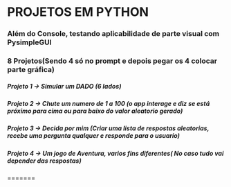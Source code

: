 # PROJETOS EM PYTHON

### Além do Console, testando aplicabilidade de parte visual com PysimpleGUI
### 8 Projetos(Sendo 4 só no prompt e depois pegar os 4 colocar parte gráfica)
##### Projeto 1 -> Simular um DADO (6 lados)
##### Projeto 2 -> Chute um numero de 1 a 100 (o app interage e diz se está próximo para cima ou para baixo do valor aleatorio gerado)
##### Projeto 3 -> Decida por mim (Criar uma lista de respostas aleatorias, recebe uma pergunta qualquer e responde para o usuario)
##### Projeto 4 -> Um jogo de Aventura, varios fins diferentes( No caso tudo vai depender das respostas)
=======
